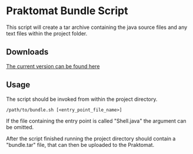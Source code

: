 # Praktomat Bundle Script

This script will create a tar archive containing the java source files and any text files within the project folder.

Downloads
--------
[The current version can be found 
here](https://github.com/flx5/praktomat-bundle/releases)

Usage
-----------

The script should be invoked from within the project directory.

    /path/to/bundle.sh [<entry_point_file_name>]
    
If the file containing the entry point is called "Shell.java" the argument can be omitted.

After the script finished running the project directory should contain a "bundle.tar" file, that can then be uploaded to the Praktomat.
